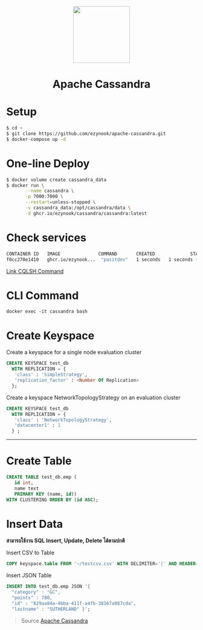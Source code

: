 <div align="center">
    <img src="https://upload.wikimedia.org/wikipedia/commons/thumb/5/5e/Cassandra_logo.svg/1200px-Cassandra_logo.svg.png" width="150">
    <h1>Apache Cassandra</h1>
</div>

# Setup

```bash
$ cd ~
$ git clone https://github.com/ezynook/apache-cassandra.git
$ docker-compose up -d
```
# One-line Deploy
```bash
$ docker volume create cassandra_data
$ docker run \
       --name cassandra \
       -p 7000:7000 \
       --restart=unless-stopped \
       -v cassandra_data:/opt/cassandra/data \
       -d ghcr.io/ezynook/cassandra/cassandra:latest
```
# Check services
```bash
CONTAINER ID   IMAGE              COMMAND       CREATED             STATUS        PORTS                    NAMES
f0cc270e1410   ghcr.io/ezynook...  "pasitdev"   1 seconds   1 seconds (healthy)   0.0.0.0:7001->7000/tcp   cassandra
```
[Link CQLSH Command](https://docs.datastax.com/en/cql-oss/3.3/cql/cql_reference/cqlReferenceTOC.html)
# CLI Command

```docker exec -it cassandra bash```
# Create Keyspace
Create a keyspace for a single node evaluation cluster
```sql
CREATE KEYSPACE test_db
  WITH REPLICATION = { 
   'class' : 'SimpleStrategy', 
   'replication_factor' : <Number Of Replication> 
  };
```
Create a keyspace NetworkTopologyStrategy on an evaluation cluster
```sql
CREATE KEYSPACE test_db 
  WITH REPLICATION = { 
   'class' : 'NetworkTopologyStrategy', 
   'datacenter1' : 1 
  } ;
```

---

# Create Table
```sql
CREATE TABLE test_db.emp (
   id int, 
   name text
   PRIMARY KEY (name, id)) 
WITH CLUSTERING ORDER BY (id ASC);
```
# Insert Data

**สามารถใช้งาน SQL Insert, Update, Delete ได้ตามปกติ**

Insert CSV to Table
```sql
COPY keyspace.table FROM '~/testcsv.csv' WITH DELIMITER='|' AND HEADER=TRUE
```
Insert JSON Table
```sql
INSERT INTO test_db.emp JSON '{
  "category" : "GC", 
  "points" : 780, 
  "id" : "829aa84a-4bba-411f-a4fb-38167a987cda",
  "lastname" : "SUTHERLAND" }';
```


> Source [Apache Cassandra](https://cassandra.apache.org/_/index.html)

